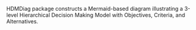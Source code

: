 HDMDiag package constructs a Mermaid-based diagram illustrating a 3-level Hierarchical Decision Making Model with Objectives, Criteria, and Alternatives.
